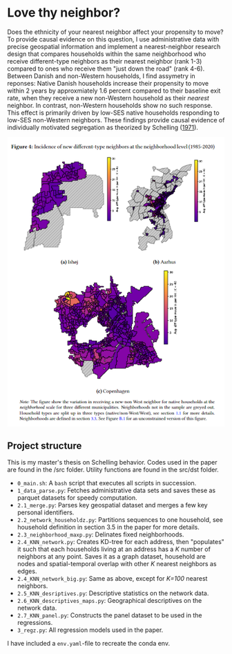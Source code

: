 # Love thy neighbor?

Does the ethnicity of your nearest neighbor affect your propensity to move? To provide causal evidence on this question, I use administrative data with precise geospatial information and implement a nearest-neighbor research design that compares households within the same neighborhood who receive different-type neighbors as their nearest neighbor (rank 1-3) compared to ones who receive them "just down the road" (rank 4-6). Between Danish and non-Western households, I find assymetry in reponses: Native Danish households increase their propensity to move within 2 years by approxmiately 1.6 percent compared to their baseline exit rate, when they receive a new non-Western household as their *nearest* neighbor. In contrast, non-Western households show no such response. This effect is primarily driven by low-SES native households responding to low-SES non-Western neighbors. These findings provide causal evidence of individually motivated segregation as theorized by Schelling ([1971](https://www.tandfonline.com/doi/abs/10.1080/0022250X.1971.9989794)).

![Image not found](howdy_neighbor.png)

## Project structure
This is my master's thesis on Schelling behavior. Codes used in the paper are found in the /src folder. Utility functions are found in the src/dst folder. 

- `0_main.sh`: A `bash` script that executes all scripts in succession. 
- `1_data_parse.py`: Fetches administrative data sets and saves these as parquet datasets for speedy computation. 
- `2.1_merge.py`: Parses key geospatial dataset and merges a few key personal identifiers.
- `2.2_network_householdz.py`: Partitions sequences to one household, see household definition in section 3.5 in the paper for more details.
- `2.3_neighborhood_maxp.py`: Delinates fixed neighborhoods.
- `2.4_KNN_network.py`: Creates KD-tree for each address, then "populates" it such that each households living at an address has a *K* number of neighbors at any point. Saves it as a graph dataset, household are nodes and spatial-temporal overlap with other *K* nearest neighbors as edges.
- `2.4_KNN_network_big.py`: Same as above, except for *K=100* nearest neighbors.
- `2.5_KNN_desriptives.py`: Descriptive statistics on the network data.
- `2.6_KNN_descriptives_maps.py`: Geographical descriptives on the network data.
- `2.7_KNN_panel.py`: Constructs the panel dataset to be used in the regressions. 
- `3_regz.py`: All regression models used in the paper. 

I have included a `env.yaml`-file to recreate the conda env. 
